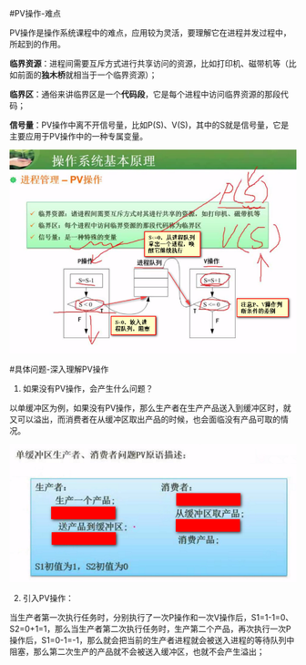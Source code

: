#PV操作-难点

PV操作是操作系统课程中的难点，应用较为灵活，要理解它在进程并发过程中，所起到的作用。

**临界资源**：进程间需要互斥方式进行共享访问的资源，比如打印机、磁带机等（比如前面的**独木桥**就相当于一个临界资源）；

**临界区**：通俗来讲临界区是一个**代码段**，它是每个进程中访问临界资源的那段代码；

**信号量**：PV操作中离不开信号量，比如P(S)、V(S)，其中的S就是信号量，它是主要应用于PV操作中的一种专属变量。

![](/imgs/1.3.4-1PV操作.png)

#具体问题-深入理解PV操作

1. 如果没有PV操作，会产生什么问题？

以单缓冲区为例，如果没有PV操作，那么生产者在生产产品送入到缓冲区时，就又可以溢出，而消费者在从缓冲区取出产品的时候，也会面临没有产品可取的情况。

![](/imgs/1.3.4-2深入理解PV操作.png)

2. 引入PV操作：

当生产者第一次执行任务时，分别执行了一次P操作和一次V操作后，S1=1-1=0、S2=0+1=1，那么当生产者第二次执行任务时，生产第二个产品，再次执行一次P操作后，S1=0-1=-1，那么就会把当前的生产者进程就会被送入进程的等待队列中阻塞，那么第二次生产的产品就不会被送入缓冲区，也就不会产生溢出；